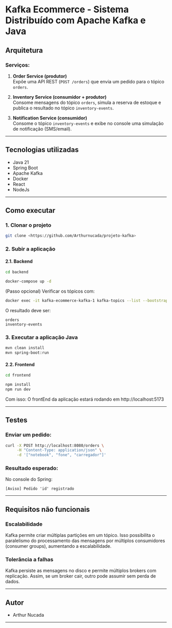 
# Kafka Ecommerce - Sistema Distribuído com Apache Kafka e Java

## Arquitetura

### Serviços:

1. **Order Service (produtor)**  
   Expõe uma API REST (`POST /orders`) que envia um pedido para o tópico `orders`.

2. **Inventory Service (consumidor + produtor)**  
   Consome mensagens do tópico `orders`, simula a reserva de estoque e publica o resultado no tópico `inventory-events`.

3. **Notification Service (consumidor)**  
   Consome o tópico `inventory-events` e exibe no console uma simulação de notificação (SMS/email).

---

## Tecnologias utilizadas

- Java 21
- Spring Boot
- Apache Kafka
- Docker
- React
- NodeJs
---

## Como executar

### 1. Clonar o projeto

```bash
git clone <https://github.com/Arthurnucada/projeto-kafka>
```

### 2. Subir a aplicação

#### 2.1. Backend

```bash
cd backend
```

```bash
docker-compose up -d
```

(Passo opcional) Verificar os tópicos com:

```bash
docker exec -it kafka-ecommerce-kafka-1 kafka-topics --list --bootstrap-server localhost:9092
```

O resultado deve ser:
```
orders
inventory-events
```

### 3. Executar a aplicação Java

```bash
mvn clean install
mvn spring-boot:run
```

#### 2.2. Frontend

```bash
cd frontend
```

```bash
npm install
npm run dev
```
Com isso: O frontEnd da aplicação estará rodando em http://localhost:5173

---

## Testes

### Enviar um pedido:

```bash
curl -X POST http://localhost:8080/orders \
     -H "Content-Type: application/json" \
     -d '["notebook", "fone", "carregador"]'
```

### Resultado esperado:

No console do Spring:

```
[Aviso] Pedido 'id' registrado
```
---

## Requisitos não funcionais

### Escalabilidade
Kafka permite criar múltiplas partições em um tópico. Isso possibilita o paralelismo do processamento das mensagens por múltiplos consumidores (consumer groups), aumentando a escalabilidade.

### Tolerância a falhas
Kafka persiste as mensagens no disco e permite múltiplos brokers com replicação. Assim, se um broker cair, outro pode assumir sem perda de dados.

---

## Autor

- Arthur Nucada
---
